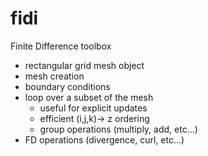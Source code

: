 # fidi
Finite Difference toolbox
* rectangular grid mesh object
* mesh creation
* boundary conditions
* loop over a subset of the mesh 
	* useful for explicit updates
	* efficient (i,j,k)-> z ordering
	* group operations (multiply, add, etc...)
* FD operations (divergence, curl, etc...)